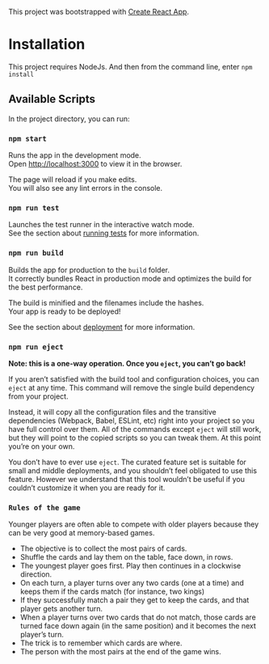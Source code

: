 This project was bootstrapped with [Create React App](https://github.com/facebook/create-react-app).

# Installation

This project requires NodeJs. And then from the command line, enter `npm install`

## Available Scripts

In the project directory, you can run:

### `npm start`

Runs the app in the development mode.<br />
Open [http://localhost:3000](http://localhost:3000) to view it in the browser.

The page will reload if you make edits.<br />
You will also see any lint errors in the console.

### `npm run test`

Launches the test runner in the interactive watch mode.<br />
See the section about [running tests](https://facebook.github.io/create-react-app/docs/running-tests) for more information.

### `npm run build`

Builds the app for production to the `build` folder.<br />
It correctly bundles React in production mode and optimizes the build for the best performance.

The build is minified and the filenames include the hashes.<br />
Your app is ready to be deployed!

See the section about [deployment](https://facebook.github.io/create-react-app/docs/deployment) for more information.

### `npm run eject`

**Note: this is a one-way operation. Once you `eject`, you can’t go back!**

If you aren’t satisfied with the build tool and configuration choices, you can `eject` at any time. This command will remove the single build dependency from your project.

Instead, it will copy all the configuration files and the transitive dependencies (Webpack, Babel, ESLint, etc) right into your project so you have full control over them. All of the commands except `eject` will still work, but they will point to the copied scripts so you can tweak them. At this point you’re on your own.

You don’t have to ever use `eject`. The curated feature set is suitable for small and middle deployments, and you shouldn’t feel obligated to use this feature. However we understand that this tool wouldn’t be useful if you couldn’t customize it when you are ready for it.

### `Rules of the game`

Younger players are often able to compete with older players because they can be very good at memory-based games.

* The objective is to collect the most pairs of cards.
* Shuffle the cards and lay them on the table, face down, in rows.
* The youngest player goes first. Play then continues in a clockwise direction.
* On each turn, a player turns over any two cards (one at a time) and keeps them if the cards match (for instance, two kings)
* If they successfully match a pair they get to keep the cards, and that player gets another turn.
* When a player turns over two cards that do not match, those cards are turned face down again (in the same position) and it becomes the next player’s turn.
* The trick is to remember which cards are where.
* The person with the most pairs at the end of the game wins.
